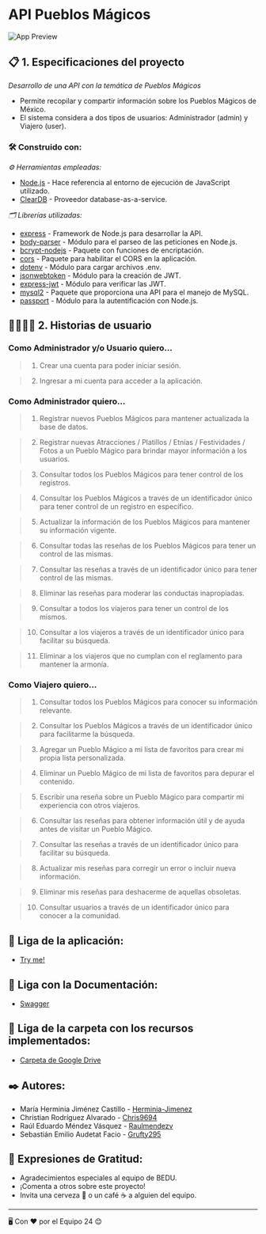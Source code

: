 # API Pueblos Mágicos

![App Preview](https://www.elsoldemexico.com.mx/incoming/kt174w-facebook-pueblos-magicos-de-mexico.jpg/ALTERNATES/LANDSCAPE_1140/Facebook%20Pueblos%20M%C3%A1gicos%20de%20M%C3%A9xico.jpg)

## 📋 1. Especificaciones del proyecto

_Desarrollo de una API con la temática de Pueblos Mágicos_ 

* Permite recopilar y compartir información sobre los Pueblos Mágicos de México.
* El sistema considera a dos tipos de usuarios: Administrador (admin) y Viajero (user).

### 🛠️ Construido con:

_⚙️ Herramientas empleadas:_

* [Node.js](https://nodejs.dev/) - Hace referencia al entorno de ejecución de JavaScript utilizado.
* [ClearDB](https://www.cleardb.com/) - Proveedor database-as-a-service.


_🗂 Librerías utilizadas:_

* [express](https://expressjs.com/) - Framework de Node.js para desarrollar la API.
* [body-parser](https://www.npmjs.com/package/body-parser) - Módulo para el parseo de las peticiones en Node.js.
* [bcrypt-nodejs](https://www.npmjs.com/package/bcrypt-nodejs) - Paquete con funciones de encriptación.
* [cors](https://www.npmjs.com/package/cors) - Paquete para habilitar el CORS en la aplicación.
* [dotenv](https://www.npmjs.com/package/dotenv) - Módulo para cargar archivos .env.
* [jsonwebtoken](https://www.npmjs.com/package/jsonwebtoken) - Módulo para la creación de JWT.
* [express-jwt](https://www.npmjs.com/package/express-jwt) - Módulo para verificar las JWT.
* [mysql2](https://www.npmjs.com/package/mysql2) - Paquete que proporciona una API para el manejo de MySQL.
* [passport](http://www.passportjs.org/) - Módulo para la autentificación con Node.js.


## 👩‍💻🧑‍💻 2. Historias de usuario


### Como Administrador y/o Usuario quiero...

>1. Crear una cuenta para poder iniciar sesión.

>2. Ingresar a mi cuenta para acceder a la aplicación.



### Como Administrador quiero...

>1. Registrar nuevos Pueblos Mágicos para mantener actualizada la base de datos.

>2. Registrar nuevas Atracciones / Platillos / Etnias / Festividades / Fotos a un Pueblo Mágico para brindar mayor información a los usuarios.

>3. Consultar todos los Pueblos Mágicos para tener control de los registros.

>4. Consultar los Pueblos Mágicos a través de un identificador único para tener control de un registro en específico. 

>5. Actualizar la información de los Pueblos Mágicos para mantener su información vigente. 

>6. Consultar todas las reseñas de los Pueblos Mágicos para tener un control de las mismas.

>7. Consultar las reseñas a través de un identificador único para tener control de las mismas. 

>8. Eliminar las reseñas para moderar las conductas inapropiadas.

>9. Consultar a todos los viajeros para tener un control de los mismos.

>10. Consultar a los viajeros a través de un identificador único para facilitar su búsqueda.

>11. Eliminar a los viajeros que no cumplan con el reglamento para mantener la armonía.



### Como Viajero quiero...

>1. Consultar todos los Pueblos Mágicos para conocer su información relevante.

>2. Consultar los Pueblos Mágicos a través de un identificador único para facilitarme la búsqueda.

>3. Agregar un Pueblo Mágico a mi lista de favoritos para crear mi propia lista personalizada.

>4. Eliminar un Pueblo Mágico de mi lista de favoritos para depurar el contenido.

>5. Escribir una reseña sobre un Pueblo Mágico para compartir mi experiencia con otros viajeros.

>6. Consultar las reseñas para obtener información útil y de ayuda antes de visitar un Pueblo Mágico.

>7. Consultar las reseñas a través de un identificador único para facilitar su búsqueda.

>8. Actualizar mis reseñas para corregir un error o incluir nueva información.

>9. Eliminar mis reseñas para deshacerme de aquellas obsoletas.

>10. Consultar usuarios a través de un identificador único para conocer a la comunidad.


## 📎 Liga de la aplicación:

* [Try me!](https://pueblosmagicos24.herokuapp.com/v1/)


## 📎 Liga con la Documentación:

* [Swagger](https://app.swaggerhub.com/apis/Grufty295/pueblosmagicos24/1.0.0)


## 📎 Liga de la carpeta con los recursos implementados:

* [Carpeta de Google Drive](https://drive.google.com/drive/folders/1zLUi0zqNIMKX0grxBcncynOCQEhIR1wu?usp=sharing)



## ✒️ Autores: 

* María Herminia Jiménez Castillo - [Herminia-Jimenez](https://github.com/Herminia-Jimenez/)
* Christian Rodríguez Alvarado - [Chris9694](https://github.com/Chris9694)
* Raúl Eduardo Méndez Vásquez - [Raulmendezv](https://github.com/Raulmendezv)
* Sebastián Emilio Audetat Facio - [Grufty295](https://github.com/Grufty295)


## 🎁 Expresiones de Gratitud:

* Agradecimientos especiales al equipo de BEDU.
* ¡Comenta a otros sobre este proyecto!
* Invita una cerveza 🍺 o un café ☕ a alguien del equipo. 

---
🖥 Con ❤️ por el Equipo 24 😊
